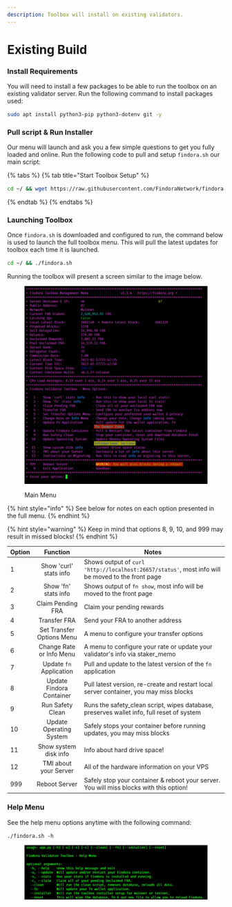```yaml
---
description: Toolbox will install on existing validators.
---
```


# Existing Build

### Install Requirements

You will need to install a few packages to be able to run the toolbox on an existing validator server. Run the following command to install packages used:

```bash
sudo apt install python3-pip python3-dotenv git -y
```

### Pull script & Run Installer

Our menu will launch and ask you a few simple questions to get you fully loaded and online. Run the following code to pull and setup `findora.sh` our main script:

{% tabs %}
{% tab title="Start Toolbox Setup" %}
```bash
cd ~/ && wget https://raw.githubusercontent.com/FindoraNetwork/findora-toolbox/main/src/bin/findora.sh && chmod +x findora.sh
```
{% endtab %}
{% endtabs %}

### Launching Toolbox

Once `findora.sh` is downloaded and configured to run, the command below is used to launch the full toolbox menu. This will pull the latest updates for toolbox each time it is launched.

```bash
cd ~/ && ./findora.sh
```

Running the toolbox will present a screen similar to the image below.

<figure><img src="../../../.gitbook/assets/image (14).png" alt=""><figcaption><p>Main Menu</p></figcaption></figure>

{% hint style="info" %}
See below for notes on each option presented in the full menu.&#x20;
{% endhint %}

{% hint style="warning" %}
Keep in mind that options 8, 9, 10, and 999 may result in missed blocks!
{% endhint %}

| Option |          Function         | Notes                                                                                             |
| ------ | :-----------------------: | ------------------------------------------------------------------------------------------------- |
| 1      |   Show 'curl' stats info  | Shows output of `curl 'http://localhost:26657/status'`, most info will be moved to the front page |
| 2      |    Show 'fn' stats info   | Shows output of `fn show`, most info will be moved to the front page                              |
| 3      |     Claim Pending FRA     | Claim your pending rewards                                                                        |
| 4      |        Transfer FRA       | Send your FRA to another address                                                                  |
| 5      | Set Transfer Options Menu | A menu to configure your transfer options                                                         |
| 6      |  Change Rate or Info Menu | A menu to configure your rate or update your validator's info via staker\_memo                    |
| 7      |  Update `fn` Application  | Pull and update to the latest version of the `fn` application                                     |
| 8      |  Update Findora Container | Pull latest version, re-create and restart local server container, you may miss blocks            |
| 9      |      Run Safety Clean     | Runs the safety\_clean script, wipes database, preserves wallet info, full reset of system        |
| 10     |  Update Operating System  | Safely stops your container before running updates, you may miss blocks                           |
| 11     |   Show system disk info   | Info about hard drive space!                                                                      |
| 12     |   TMI about your Server   | All of the hardware information on your VPS                                                       |
| 999    |       Reboot Server       | Safely stop your container & reboot your server. You will miss blocks with this option!           |

### Help Menu

See the help menu options anytime with the following command:

```
./findora.sh -h
```

<figure><img src="../../../.gitbook/assets/image (1).png" alt=""><figcaption></figcaption></figure>
